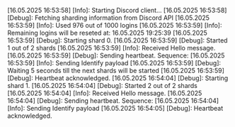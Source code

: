 [16.05.2025 16:53:58] [Info]: Starting Discord client...
[16.05.2025 16:53:58] [Debug]: Fetching sharding information from Discord API
[16.05.2025 16:53:59] [Info]: Used 976 out of 1000 logins
[16.05.2025 16:53:59] [Info]: Remaining logins will be reseted at: 16.05.2025 19:25:39
[16.05.2025 16:53:59] [Debug]: Starting shard 0.
[16.05.2025 16:53:59] [Debug]: Started 1 out of 2 shards
[16.05.2025 16:53:59] [Info]: Received Hello message.
[16.05.2025 16:53:59] [Debug]: Sending heartbeat. Sequence: 
[16.05.2025 16:53:59] [Info]: Sending Identify payload
[16.05.2025 16:53:59] [Debug]: Waiting 5 seconds till the next shards will be started
[16.05.2025 16:53:59] [Debug]: Heartbeat acknowledged.
[16.05.2025 16:54:04] [Debug]: Starting shard 1.
[16.05.2025 16:54:04] [Debug]: Started 2 out of 2 shards
[16.05.2025 16:54:04] [Info]: Received Hello message.
[16.05.2025 16:54:04] [Debug]: Sending heartbeat. Sequence: 
[16.05.2025 16:54:04] [Info]: Sending Identify payload
[16.05.2025 16:54:05] [Debug]: Heartbeat acknowledged.

